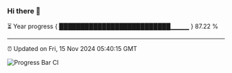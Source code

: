 ### Hi there 👋

⏳ Year progress { ██████████████████████████▁▁▁▁ } 87.22 %

---

⏰ Updated on Fri, 15 Nov 2024 05:40:15 GMT

![Progress Bar CI](https://github.com/IshwaranRudhara/GIT-ACTION/workflows/Progress%20Bar%20CI/badge.svg)
